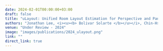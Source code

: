 ```yaml
---
date: 2024-02-01T00:00:00+03:00
draft: false
title: "uLayout: Unified Room Layout Estimation for Perspective and Panoramic Images"
authors: "Jonathan Lee, <i><u><b> Bolivar Solarte </b></u></i>, Chin-Hsuan Wu, Jin-Cheng Jhang, Yi-Hsuan Tsai, and Min Sun."
venue: "Under Review - 2024"
image: "images/publications/2024_ulayout.png"
link: ""
direct_link: true
---
```

